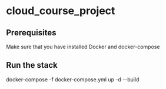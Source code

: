 # cloud_course_project

## Prerequisites
Make sure that you have installed Docker and docker-compose

## Run the stack
docker-compose -f docker-compose.yml up -d --build
